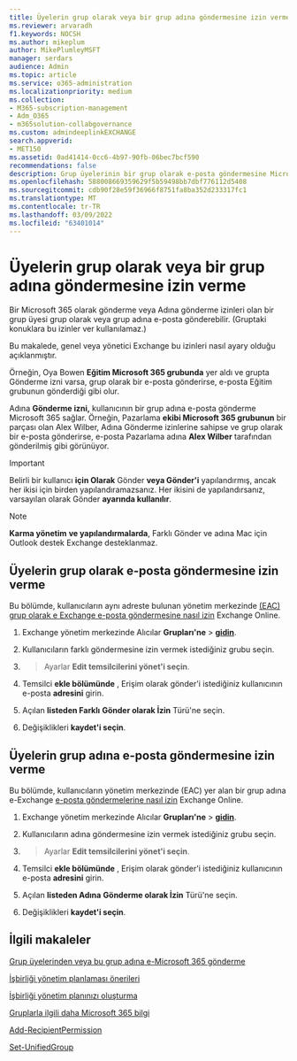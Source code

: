 ```yaml
---
title: Üyelerin grup olarak veya bir grup adına göndermesine izin verme
ms.reviewer: arvaradh
f1.keywords: NOCSH
ms.author: mikeplum
author: MikePlumleyMSFT
manager: serdars
audience: Admin
ms.topic: article
ms.service: o365-administration
ms.localizationpriority: medium
ms.collection:
- M365-subscription-management
- Adm_O365
- m365solution-collabgovernance
ms.custom: admindeeplinkEXCHANGE
search.appverid:
- MET150
ms.assetid: 0ad41414-0cc6-4b97-90fb-06bec7bcf590
recommendations: false
description: Grup üyelerinin bir grup olarak e-posta göndermesine Microsoft 365 veya grup adına e-posta göndermesine Microsoft 365 öğrenin.
ms.openlocfilehash: 588008669359629f5b59498bb7dbf776112d5408
ms.sourcegitcommit: cdb90f28e59f36966f8751fa8ba352d233317fc1
ms.translationtype: MT
ms.contentlocale: tr-TR
ms.lasthandoff: 03/09/2022
ms.locfileid: "63401014"
---
```

# <a name="allow-members-to-send-as-or-send-on-behalf-of-a-group"></a>Üyelerin grup olarak veya bir grup adına göndermesine izin verme

Bir Microsoft 365 olarak gönderme veya Adına gönderme izinleri olan bir grup üyesi grup  olarak veya grup  adına e-posta gönderebilir. (Gruptaki konuklara bu izinler ver kullanılamaz.)

Bu makalede, genel veya yönetici Exchange bu izinleri nasıl ayary olduğu açıklanmıştır.
  
Örneğin, Oya Bowen **Eğitim Microsoft 365 grubunda** yer aldı ve grupta Gönderme izni varsa, grup olarak bir  e-posta gönderirse, e-posta Eğitim grubunun gönderdiği gibi olur. 
  
Adına **Gönderme izni,** kullanıcının bir grup adına e-posta gönderme Microsoft 365 sağlar. Örneğin, Pazarlama **ekibi Microsoft 365 grubunun** bir parçası olan Alex Wilber, Adına Gönderme izinlerine sahipse ve grup  olarak bir e-posta gönderirse, e-posta Pazarlama adına **Alex Wilber** tarafından gönderilmiş gibi görünüyor.

> [!IMPORTANT]
> Belirli bir kullanıcı **için Olarak** Gönder **veya Gönder'i** yapılandırmış, ancak her ikisi için birden yapılandıramazsanız. Her ikisini de yapılandırsanız, varsayılan olarak Gönder **ayarında kullanılır**.

> [!NOTE]
> **Karma yönetim** **ve yapılandırmalarda**, Farklı Gönder ve adına Mac için Outlook destek Exchange desteklanmaz.
    
## <a name="allow-members-to-send-email-as-a-group"></a>Üyelerin grup olarak e-posta göndermesine izin verme

Bu bölümde, kullanıcıların aynı adreste bulunan yönetim merkezinde <a href="https://go.microsoft.com/fwlink/p/?linkid=2059104" target="_blank">(EAC) grup olarak e Exchange e-posta göndermesine nasıl izin</a> Exchange Online.
  
1. Exchange yönetim merkezinde Alıcılar **Grupları'ne** \> <a href="https://go.microsoft.com/fwlink/?linkid=2183233" target="_blank">**gidin**</a>.
    
2. Kullanıcıların farklı göndermesine izin vermek istediğiniz grubu seçin. 
    
3.  >  Ayarlar **Edit temsilcilerini yönet'i seçin**.
    
4. Temsilci **ekle bölümünde** , Erişim olarak gönder'i istediğiniz kullanıcının e-posta **adresini** girin.
  
5. Açılan **listeden Farklı** **Gönder olarak İzin** Türü'ne seçin.

6.  Değişiklikleri **kaydet'i seçin**.
    
    
## <a name="allow-members-to-send-email-on-behalf-of-a-group"></a>Üyelerin grup adına e-posta göndermesine izin verme

Bu bölümde, kullanıcıların yönetim merkezinde (EAC) yer alan bir grup adına e-Exchange <a href="https://go.microsoft.com/fwlink/p/?linkid=2059104" target="_blank">e-posta göndermelerine nasıl izin</a> Exchange Online.
  
1. Exchange yönetim merkezinde Alıcılar **Grupları'ne** \> <a href="https://go.microsoft.com/fwlink/?linkid=2183233" target="_blank">**gidin**</a>.
    
2. Kullanıcıların adına göndermesine izin vermek istediğiniz grubu seçin. 
    
3.  >  Ayarlar **Edit temsilcilerini yönet'i seçin**.
    
4. Temsilci **ekle bölümünde** , Erişim olarak gönder'i istediğiniz kullanıcının e-posta **adresini** girin.
  
5. Açılan **listeden Adına** **Gönderme olarak İzin** Türü'ne seçin.

6.  Değişiklikleri **kaydet'i seçin**.

## <a name="related-articles"></a>İlgili makaleler

[Grup üyelerinden veya bu grup adına e-Microsoft 365 gönderme](https://support.microsoft.com/office/0f4964af-aec6-484b-a65c-0434df8cdb6b)

[İşbirliği yönetim planlaması önerileri](collaboration-governance-overview.md#collaboration-governance-planning-recommendations)

[İşbirliği yönetim planınızı oluşturma](collaboration-governance-first.md)

[Gruplarla ilgili daha Microsoft 365 bilgi](https://support.microsoft.com/office/b565caa1-5c40-40ef-9915-60fdb2d97fa2)

[Add-RecipientPermission](/powershell/module/exchange/add-recipientpermission)

[Set-UnifiedGroup](/powershell/module/exchange/set-unifiedgroup)
